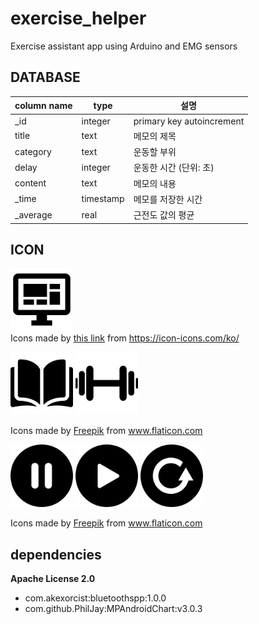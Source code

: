 # exercise_helper
 Exercise assistant app using Arduino and EMG sensors

## DATABASE

| column name | type      | 설명                      |
| ----------- | --------- | ------------------------- |
| _id         | integer   | primary key autoincrement |
| title       | text      | 메모의 제목               |
| category    | text      | 운동할 부위               |
| delay       | integer   | 운동한 시간 (단위: 초)    |
| content     | text      | 메모의 내용               |
| _time       | timestamp | 메모를 저장한 시간        |
| _average    | real      | 근전도 값의 평균          |

## ICON



  <img src="exercise_helper_app\app\src\main\res\drawable-v24\monitor.png" width="100" >


<div>Icons made by <a href="https://icon-icons.com/ko/%EC%95%84%EC%9D%B4%EC%BD%98/%ED%84%B0-%EB%8C%80%EC%8B%9C%EB%B3%B4%EB%93%9C/136391">this link</a> from <a href="https://icon-icons.com/ko/" title="icon-icons">https://icon-icons.com/ko/</a></div>

<p>
   <img src="exercise_helper_app\app\src\main\res\drawable-v24\book.png" width="100" >
    <img src="exercise_helper_app\app\src\main\res\drawable-v24\dumbell.png" width="100" >
</p>

<div>Icons made by <a href="https://www.freepik.com" title="Freepik">Freepik</a> from <a href="https://www.flaticon.com/" title="Flaticon">www.flaticon.com</a></div>

<p>
   <img src="exercise_helper_app\app\src\main\res\drawable-v24\pause2.png" width="100" >
  <img src="exercise_helper_app\app\src\main\res\drawable-v24\play2.png" width="100" >
  <img src="exercise_helper_app\app\src\main\res\drawable-v24\reset2.png" width="100" >
 </p>
<div>Icons made by <a href="https://www.freepik.com" title="Freepik">Freepik</a> from <a href="https://www.flaticon.com/" title="Flaticon">www.flaticon.com</a></div>

## dependencies

**Apache License 2.0**

* com.akexorcist:bluetoothspp:1.0.0
* com.github.PhilJay:MPAndroidChart:v3.0.3